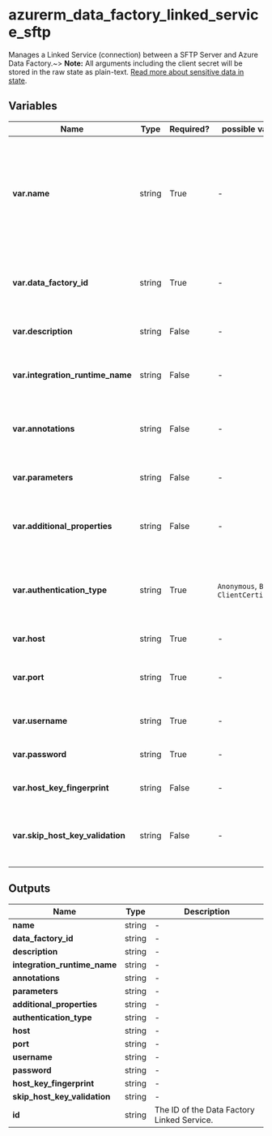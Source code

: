 # azurerm_data_factory_linked_service_sftp

Manages a Linked Service (connection) between a SFTP Server and Azure Data Factory.~> **Note:** All arguments including the client secret will be stored in the raw state as plain-text. [Read more about sensitive data in state](/docs/state/sensitive-data.html).

## Variables

| Name | Type | Required? |  possible values |  Description |
| ---- | ---- | --------- |  ----------- | ----------- |
| **var.name** | string | True | -  |  Specifies the name of the Data Factory Linked Service. Changing this forces a new resource to be created. Must be unique within a data factory. See the [Microsoft documentation](https://docs.microsoft.com/azure/data-factory/naming-rules) for all restrictions. | 
| **var.data_factory_id** | string | True | -  |  The Data Factory ID in which to associate the Linked Service with. Changing this forces a new resource. | 
| **var.description** | string | False | -  |  The description for the Data Factory Linked Service. | 
| **var.integration_runtime_name** | string | False | -  |  The integration runtime reference to associate with the Data Factory Linked Service. | 
| **var.annotations** | string | False | -  |  List of tags that can be used for describing the Data Factory Linked Service. | 
| **var.parameters** | string | False | -  |  A map of parameters to associate with the Data Factory Linked Service. | 
| **var.additional_properties** | string | False | -  |  A map of additional properties to associate with the Data Factory Linked Service. | 
| **var.authentication_type** | string | True | `Anonymous`, `Basic`, `ClientCertificate`  |  The type of authentication used to connect to the web table source. Valid options are `Anonymous`, `Basic` and `ClientCertificate`. | 
| **var.host** | string | True | -  |  The SFTP server hostname. | 
| **var.port** | string | True | -  |  The TCP port number that the SFTP server uses to listen for client connection. Default value is 22. | 
| **var.username** | string | True | -  |  The username used to log on to the SFTP server. | 
| **var.password** | string | True | -  |  Password to logon to the SFTP Server for Basic Authentication. | 
| **var.host_key_fingerprint** | string | False | -  |  The host key fingerprint of the SFTP server. | 
| **var.skip_host_key_validation** | string | False | -  |  Whether to validate host key fingerprint while connecting. If set to `false`, `host_key_fingerprint` must also be set. | 



## Outputs

| Name | Type | Description |
| ---- | ---- | --------- | 
| **name** | string  | - | 
| **data_factory_id** | string  | - | 
| **description** | string  | - | 
| **integration_runtime_name** | string  | - | 
| **annotations** | string  | - | 
| **parameters** | string  | - | 
| **additional_properties** | string  | - | 
| **authentication_type** | string  | - | 
| **host** | string  | - | 
| **port** | string  | - | 
| **username** | string  | - | 
| **password** | string  | - | 
| **host_key_fingerprint** | string  | - | 
| **skip_host_key_validation** | string  | - | 
| **id** | string  | The ID of the Data Factory Linked Service. | 